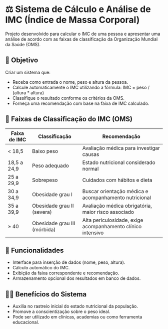 # ⚖️ Sistema de Cálculo e Análise de IMC (Índice de Massa Corporal)

Projeto desenvolvido para calcular o IMC de uma pessoa e apresentar uma análise de acordo com as faixas de classificação da Organização Mundial da Saúde (OMS).

## 📌 Objetivo

Criar um sistema que:

- Receba como entrada o nome, peso e altura da pessoa.
- Calcule automaticamente o IMC utilizando a fórmula: IMC = peso / (altura * altura)
- Classifique o resultado conforme os critérios da OMS.
- Forneça uma recomendação com base na faixa de IMC calculado.
## 🧮 Faixas de Classificação do IMC (OMS)

| Faixa de IMC               | Classificação                | Recomendação                                                             |
|---------------------------|------------------------------|--------------------------------------------------------------------------|
| < 18,5                    | Baixo peso                   | Avaliação médica para investigar causas                                  |
| 18,5 a 24,9               | Peso adequado                | Estado nutricional considerado normal                                    |
| 25 a 29,9                 | Sobrepeso                    | Cuidados com hábitos e dieta                                             |
| 30 a 34,9                 | Obesidade grau I             | Buscar orientação médica e acompanhamento nutricional                    |
| 35 a 39,9                 | Obesidade grau II (severa)   | Avaliação médica obrigatória, maior risco associado                      |
| ≥ 40                     | Obesidade grau III (mórbida) | Alta periculosidade, exige acompanhamento clínico intensivo              |

## 🔧 Funcionalidades

- Interface para inserção de dados (nome, peso, altura).
- Cálculo automático do IMC.
- Exibição da faixa correspondente e recomendação.
- Armazenamento opcional dos resultados em banco de dados.

## 🧑‍⚕️ Benefícios do Sistema

- Auxilia no rastreio inicial do estado nutricional da população.
- Promove a conscientização sobre o peso ideal.
- Pode ser utilizado em clínicas, academias ou como ferramenta educacional.
  

